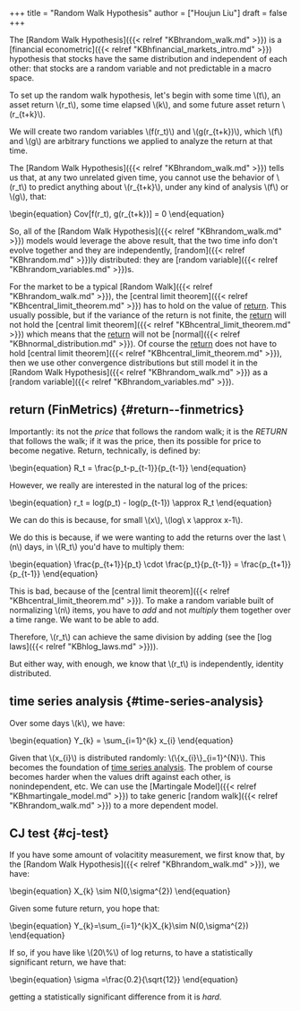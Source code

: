 +++
title = "Random Walk Hypothesis"
author = ["Houjun Liu"]
draft = false
+++

The [Random Walk Hypothesis]({{< relref "KBhrandom_walk.md" >}}) is a [financial econometric]({{< relref "KBhfinancial_markets_intro.md" >}}) hypothesis that stocks have the same distribution and independent of each other: that stocks are a random variable and not predictable in a macro space.

To set up the random walk hypothesis, let's begin with some time \\(t\\), an asset return \\(r\_t\\), some time elapsed \\(k\\), and some future asset return \\(r\_{t+k}\\).

We will create two random variables \\(f(r\_t)\\) and \\(g(r\_{t+k})\\), which \\(f\\) and \\(g\\) are arbitrary functions we applied to analyze the return at that time.

The [Random Walk Hypothesis]({{< relref "KBhrandom_walk.md" >}}) tells us that, at any two unrelated given time, you cannot use the behavior of \\(r\_t\\) to predict anything about \\(r\_{t+k}\\), under any kind of analysis \\(f\\) or \\(g\\), that:

\begin{equation}
    Cov[f(r\_t), g(r\_{t+k})] = 0
\end{equation}

So, all of the [Random Walk Hypothesis]({{< relref "KBhrandom_walk.md" >}}) models would leverage the above result, that the two time info don't evolve together and they are independently, [random]({{< relref "KBhrandom.md" >}})ly distributed: they are [random variable]({{< relref "KBhrandom_variables.md" >}})s.

For the market to be a typical [Random Walk]({{< relref "KBhrandom_walk.md" >}}), the [central limit theorem]({{< relref "KBhcentral_limit_theorem.md" >}}) has to hold on the value of [return](#return--finmetrics). This usually possible, but if the variance of the return is not finite, the [return](#return--finmetrics) will not hold the [central limit theorem]({{< relref "KBhcentral_limit_theorem.md" >}}) which means that the [return](#return--finmetrics) will not be [normal]({{< relref "KBhnormal_distribution.md" >}}). Of course the [return](#return--finmetrics) does not have to hold [central limit theorem]({{< relref "KBhcentral_limit_theorem.md" >}}), then we use other convergence distributions but still model it in the [Random Walk Hypothesis]({{< relref "KBhrandom_walk.md" >}}) as a [random variable]({{< relref "KBhrandom_variables.md" >}}).


## return (FinMetrics) {#return--finmetrics}

Importantly: its not the _price_ that follows the random walk; it is the _RETURN_ that follows the walk; if it was the price, then its possible for price to become negative. Return, technically, is defined by:

\begin{equation}
    R\_t = \frac{p\_t-p\_{t-1}}{p\_{t-1}}
\end{equation}

However, we really are interested in the natural log of the prices:

\begin{equation}
    r\_t = log(p\_t) - log(p\_{t-1}) \approx R\_t
\end{equation}

We can do this is because, for small \\(x\\), \\(log\ x \approx x-1\\).

We do this is because, if we were wanting to add the returns over the last \\(n\\) days, in \\(R\_t\\) you'd have to multiply them:

\begin{equation}
    \frac{p\_{t+1}}{p\_t} \cdot \frac{p\_t}{p\_{t-1}} = \frac{p\_{t+1}}{p\_{t-1}}
\end{equation}

This is bad, because of the [central limit theorem]({{< relref "KBhcentral_limit_theorem.md" >}}). To make a random variable built of normalizing \\(n\\) items, you have to _add_ and not _multiply_ them together over a time range. We want to be able to add.

Therefore, \\(r\_t\\) can achieve the same division by adding (see the [log laws]({{< relref "KBhlog_laws.md" >}})).

But either way, with enough, we know that \\(r\_t\\) is independently, identity distributed.


## time series analysis {#time-series-analysis}

Over some days \\(k\\), we have:

\begin{equation}
Y\_{k} = \sum\_{i=1}^{k} x\_{i}
\end{equation}

Given that \\(x\_{i}\\) is distributed randomly: \\(\\{x\_{i}\\}\_{i=1}^{N}\\). This becomes the foundation of [time series analysis](#time-series-analysis). The problem of course becomes harder when the values drift against each other, is nonindependent, etc.  We can use the [Martingale Model]({{< relref "KBhmartingale_model.md" >}}) to take generic [random walk]({{< relref "KBhrandom_walk.md" >}}) to a more dependent model.


## CJ test {#cj-test}

If you have some amount of volacitity measurement, we first know that, by the [Random Walk Hypothesis]({{< relref "KBhrandom_walk.md" >}}), we have:

\begin{equation}
X\_{k} \sim N(0,\sigma^{2})
\end{equation}

Given some future return, you hope that:

\begin{equation}
Y\_{k}=\sum\_{i=1}^{k}X\_{k}\sim N(0,\sigma^{2})
\end{equation}

If so, if you have like \\(20\\%\\) of log returns, to have a statistically significant return, we have that:

\begin{equation}
\sigma =\frac{0.2}{\sqrt{12}}
\end{equation}

getting a statistically significant difference from it is _hard._